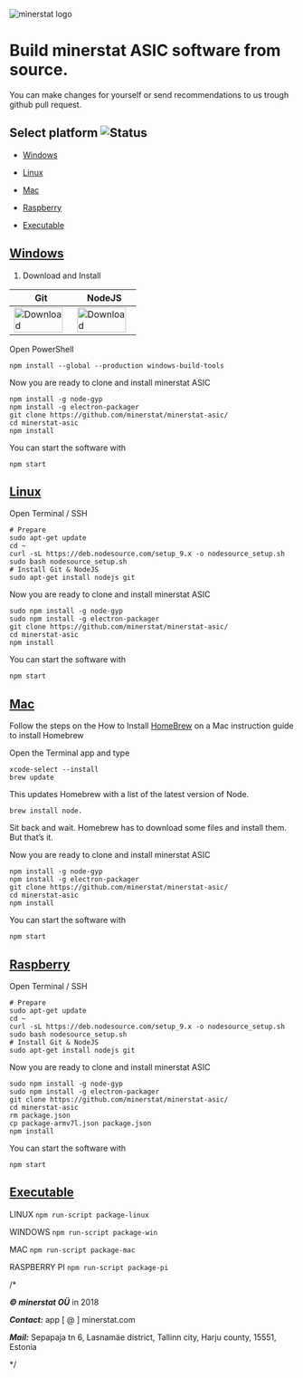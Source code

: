 ![minerstat logo](https://cdn.rawgit.com/minerstat/minerstat-asic/master/docs/logo_full.svg)

# Build minerstat ASIC software from source.

You can make changes for yourself or send recommendations to us trough github pull request.

## Select platform <img alt="Status" src="https://ci.appveyor.com/api/projects/status/github/coinscrow/minerstat-asic?branch=master&svg=true" alt="Build">

- [Windows](#windows)

- [Linux](#linux)

- [Mac](#mac)

- [Raspberry](#raspberry)

- [Executable](#executable)

## [Windows](#windows)

1) Download and Install


| Git | NodeJS |
|--|--|
| <a href='https://git-scm.com/download/win'><img alt="Download" src="https://cdn.rawgit.com/minerstat/minerstat-asic/master/docs/button_download.svg" width="95%"></a> | <a href='https://nodejs.org/en/'><img alt="Download" src="https://cdn.rawgit.com/minerstat/minerstat-asic/master/docs/button_download.svg" width="95%"></a> | 

Open PowerShell

    npm install --global --production windows-build-tools

Now you are ready to clone and install minerstat ASIC

    npm install -g node-gyp
    npm install -g electron-packager
    git clone https://github.com/minerstat/minerstat-asic/
    cd minerstat-asic
    npm install

You can start the software with

    npm start


## [Linux](#linux)

Open Terminal / SSH

    # Prepare
    sudo apt-get update
    cd ~
    curl -sL https://deb.nodesource.com/setup_9.x -o nodesource_setup.sh
    sudo bash nodesource_setup.sh
    # Install Git & NodeJS
    sudo apt-get install nodejs git
    
Now you are ready to clone and install minerstat ASIC  

    sudo npm install -g node-gyp
    sudo npm install -g electron-packager
    git clone https://github.com/minerstat/minerstat-asic/
    cd minerstat-asic
    npm install

You can start the software with

    npm start


## [Mac](#mac)

Follow the steps on the How to Install [HomeBrew](https://treehouse.github.io/installation-guides/mac/homebrew) on a Mac instruction guide to install Homebrew 

Open the Terminal app and type 

    xcode-select --install
    brew update

This updates Homebrew with a list of the latest version of Node.

    brew install node.


Sit back and wait. Homebrew has to download some files and install them. But that’s it.


Now you are ready to clone and install minerstat ASIC  

    npm install -g node-gyp
    npm install -g electron-packager
    git clone https://github.com/minerstat/minerstat-asic/
    cd minerstat-asic
    npm install

You can start the software with

    npm start




## [Raspberry](#raspberry)

Open Terminal / SSH

    # Prepare
    sudo apt-get update
    cd ~
    curl -sL https://deb.nodesource.com/setup_9.x -o nodesource_setup.sh
    sudo bash nodesource_setup.sh
    # Install Git & NodeJS
    sudo apt-get install nodejs git
    
Now you are ready to clone and install minerstat ASIC  

    sudo npm install -g node-gyp
    sudo npm install -g electron-packager
    git clone https://github.com/minerstat/minerstat-asic/
    cd minerstat-asic
    rm package.json
    cp package-armv7l.json package.json
    npm install

You can start the software with

    npm start


## [Executable](#executable)

LINUX `npm run-script package-linux`

WINDOWS `npm run-script package-win`

MAC  `npm run-script package-mac`

RASPBERRY PI `npm run-script package-pi`


/*

***© minerstat OÜ*** in 2018


***Contact:*** app [ @ ] minerstat.com 


***Mail:*** Sepapaja tn 6, Lasnamäe district, Tallinn city, Harju county, 15551, Estonia

*/


